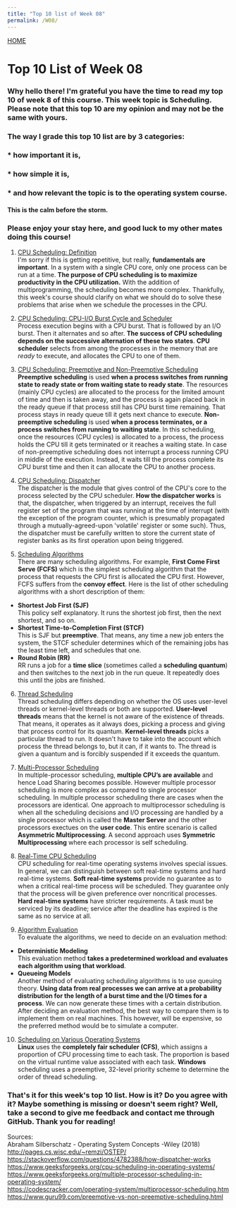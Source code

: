 ```yaml
---
title: "Top 10 list of Week 08"
permalink: /W08/
---
```


[HOME](../)

# Top 10 List of Week 08

### Why hello there! I'm grateful you have the time to read my top 10 of week 8 of this course. This week topic is **Scheduling**. Please note that this top 10 are my opinion and may not be the same with yours.
### The way I grade this top 10 list are by 3 categories:
### * how important it is,
### * how simple it is,
### * and how relevant the topic is to the operating system course.
#### **This is the calm before the storm**. 
### Please enjoy your stay here, and good luck to my other mates doing this course!

1. [CPU Scheduling: Definition](https://www.cs.uic.edu/~jbell/CourseNotes/OperatingSystems/5_CPU_Scheduling.html) <br>
I'm sorry if this is getting repetitive, but really, **fundamentals are important**. In a system with a single CPU core, only one process can be run at a time. **The purpose of CPU scheduling is to maximize productivity in the CPU utilization.** With the addition of multiprogramming, the scheduling becomes more complex. Thankfully, this week's course should clarify on what we should do to solve these problems that arise when we schedule the processes in the CPU.

2. [CPU Scheduling: CPU-I/O Burst Cycle and Scheduler](https://www.cs.odu.edu/~price/cs471/public_html/spring17/lectures/Scheduling.htm) <br>
Process execution begins with a CPU burst. That is followed by an I/O burst. Then it alternates and so after. **The success of CPU scheduling depends on the successive alternation of these two states**. **CPU scheduler** selects from among the processes in the memory that are _ready_ to execute, and allocates the CPU to one of them.

3. [CPU Scheduling: Preemptive and Non-Preemptive Scheduling](https://techdifferences.com/difference-between-preemptive-and-non-preemptive-scheduling-in-os.html) <br>
**Preemptive scheduling** is used **when a process switches from running state to ready state or from waiting state to ready state**. The resources (mainly CPU cycles) are allocated to the process for the limited amount of time and then is taken away, and the process is again placed back in the ready queue if that process still has CPU burst time remaining. That process stays in ready queue till it gets next chance to execute. **Non-preemptive scheduling** is used **when a process terminates, or a process switches from running to waiting state**. In this scheduling, once the resources (CPU cycles) is allocated to a process, the process holds the CPU till it gets terminated or it reaches a waiting state. In case of non-preemptive scheduling does not interrupt a process running CPU in middle of the execution. Instead, it waits till the process complete its CPU burst time and then it can allocate the CPU to another process.

4. [CPU Scheduling: Dispatcher](https://www.notesjam.com/2018/07/cpu-scheduling-in-operating-system.html) <br>
The dispatcher is the module that gives control of the CPU's core to the process selected by the CPU scheduler. **How the dispatcher works** is that, the dispatcher, when triggered by an interrupt, receives the full register set of the program that was running at the time of interrupt (with the exception of the program counter, which is presumably propagated through a mutually-agreed-upon 'volatile' register or some such). Thus, the dispatcher must be carefully written to store the current state of register banks as its first operation upon being triggered.

5. [Scheduling Algorithms](http://pages.cs.wisc.edu/~remzi/OSTEP/cpu-sched.pdf) <br>
There are many scheduling algorithms. For example, **First Come First Serve (FCFS)** which is the simplest scheduling algorithm that the process that requests the CPU first is allocated the CPU first. However, FCFS suffers from the **convoy effect**. Here is the list of other scheduling algorithms with a short description of them:
- **Shortest Job First (SJF)** <br> This policy self explanatory. It runs the shortest job first, then the next shortest, and so on.
- **Shortest Time-to-Completion First (STCF)** <br> This is SJF but **preemptive**. That means, any time a new job enters the system, the STCF scheduler determines which of the remaining jobs has the least time left, and schedules that one.
- **Round Robin (RR)** <br> RR runs a job for a **time slice** (sometimes called a **scheduling quantum**) and then switches to the next job in the run queue. It repeatedly does this until the jobs are finished.

6. [Thread Scheduling](https://codescracker.com/operating-system/thread-scheduling.htm) <br>
Thread scheduling differs depending on whether the OS uses user-level threads or kernel-level threads or both are supported. **User-level threads** means that the kernel is not aware of the existence of threads. That means, it operates as it always does, picking a process and giving that process control for its quantum. **Kernel-level threads** picks a particular thread to run. It doesn't have to take into the account which process the thread belongs to, but it can, if it wants to. The thread is given a quantum and is forcibly suspended if it exceeds the quantum.

7. [Multi-Processor Scheduling](https://www.includehelp.com/operating-systems/multiprocessor-scheduling-in-operating-system.aspx) <br>
In multiple-processor scheduling, **multiple CPU’s are available** and hence Load Sharing becomes possible. However multiple processor scheduling is more complex as compared to single processor scheduling. In multiple processor scheduling there are cases when the processors are identical. One approach to multiprocessor scheduling is when all the scheduling decisions and I/O processing are handled by a single processor which is called the **Master Server** and the other processors exectues on the **user code**. This entire scenario is called **Asymmetric Multiprocessing**. A second approach uses **Symmetric Multiprocessing** where each processor is self scheduling.

8. [Real-Time CPU Scheduling](https://www.geeksforgeeks.org/scheduling-in-real-time-systems/) <br>
CPU scheduling for real-time operating systems involves special issues. In general, we can distinguish between soft real-time systems and hard real-time systems. **Soft real-time systems** provide no guarantee as to when a critical real-time process will be scheduled. They guarantee only that the process will be given preference over noncritical processes. **Hard real-time systems** have stricter requirements. A task must be serviced by its deadline; service after the deadline has expired is the same as no service at all.

9. [Algorithm Evaluation](https://operatingsystempoly.blogspot.com/p/algorithm-evaluation.html) <br>
To evaluate the algorithms, we need to decide on an evaluation method:
- **Deterministic Modeling** <br> This evaluation method **takes a predetermined workload and evaluates each algorithm using that workload**.
- **Queueing Models** <br> Another method of evaluating scheduling algorithms is to use queuing theory. **Using data from real processes we can arrive at a probability distribution for the length of a burst time and the I/O times for a process**. We can now generate these times with a certain distribution. <br> After deciding an evaluation method, the best way to compare them is to implement them on real machines. This however, will be expensive, so the preferred method would be to simulate a computer.

10. [Scheduling on Various Operating Systems]() <br>
**Linux** uses the **completely fair scheduler (CFS)**, which assigns a proportion of CPU processing time to each task. The proportion is based on the virtual runtime value associated with each task. **Windows** scheduling uses a preemptive, 32-level priority scheme to determine the order of thread scheduling.


### That's it for this week's top 10 list. How is it? Do you agree with it? Maybe something is missing or doesn't seem right? Well, take a second to give me feedback and contact me through GitHub. Thank you for reading!

Sources: <br>
Abraham Silberschatz - Operating System Concepts -Wiley (2018) <br>
http://pages.cs.wisc.edu/~remzi/OSTEP/ <br>
https://stackoverflow.com/questions/4782388/how-dispatcher-works <br>
https://www.geeksforgeeks.org/cpu-scheduling-in-operating-systems/ <br>
https://www.geeksforgeeks.org/multiple-processor-scheduling-in-operating-system/ <br>
https://codescracker.com/operating-system/multiprocessor-scheduling.htm <br>
https://www.guru99.com/preemptive-vs-non-preemptive-scheduling.html <br>

